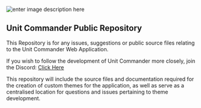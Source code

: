 ![enter image description here](https://flintsdesigns.co.uk/IMG/UC_Logo.png)
## Unit Commander Public Repository

This Repository is for any issues, suggestions or public source files relating to the Unit Commander Web Application.

If you wish to follow the development of Unit Commander more closely, join the Discord: [Click Here](https://discord.gg/7wpvdBM "https://discord.gg/7wpvdBM")

This repository will include the source files and documentation required for the creation of custom themes for the application, as well as serve as a centralised location for questions and issues pertaining to theme development.
